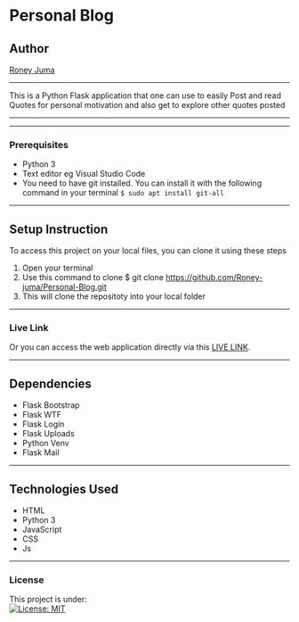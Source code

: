 # Personal Blog
## Author
[Roney Juma](https://github.com/Roney-juma)
*****
This is a Python Flask application that one can use to easily Post and read Quotes for personal motivation and also get to explore other quotes posted
*****
*****
### Prerequisites
* Python 3
* Text editor eg Visual Studio Code
* You need to have git installed. You can install it with the following command in your terminal
`$ sudo apt install git-all`
*****
## Setup Instruction
To access this project on your local files, you can clone it using these steps
1. Open your terminal
1. Use this command to clone $ git clone https://github.com/Roney-juma/Personal-Blog.git
1. This will clone the repositoty into your local folder
*****
### Live Link
Or you can access the web application directly via this [LIVE LINK](https).
******
## Dependencies
* Flask Bootstrap
* Flask WTF
* Flask Login
* Flask Uploads
* Python Venv
* Flask Mail
*****
## Technologies Used
* HTML
* Python 3
* JavaScript
* CSS
* Js
*****
### License
This project is under:  
[![License: MIT](https://img.shields.io/badge/License-MIT-yellow.svg)](/LICENSE)